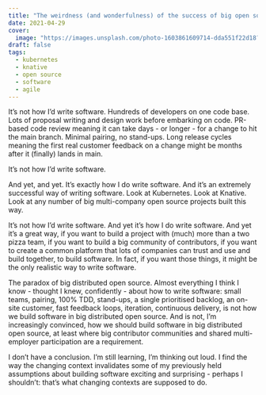 ```yaml
---
title: "The weirdness (and wonderfulness) of the success of big open source, from an agile fan's perspective"
date: 2021-04-29
cover:
  image: "https://images.unsplash.com/photo-1603861609714-dda551f22d18?q=80&w=2913&auto=format&fit=crop&ixlib=rb-4.0.3&ixid=M3wxMjA3fDB8MHxwaG90by1wYWdlfHx8fGVufDB8fHx8fA%3D%3D"
draft: false
tags:
  - kubernetes
  - knative
  - open source
  - software
  - agile
---
```


It’s not how I’d write software. Hundreds of developers on one code base. Lots
of proposal writing and design work before embarking on code. PR-based code
review meaning it can take days - or longer - for a change to hit the main
branch. Minimal pairing, no stand-ups. Long release cycles meaning the first
real customer feedback on a change might be months after it (finally) lands in
main.

It’s not how I’d write software.

And yet, and yet. It’s exactly how I do write software. And it’s an extremely
successful way of writing software. Look at Kubernetes. Look at Knative. Look
at any number of big multi-company open source projects built this way.

It’s not how I’d write software. And yet it’s how I do write software. And yet
it’s a great way, if you want to build a project with (much) more than a two
pizza team, if you want to build a big community of contributors, if you want
to create a common platform that lots of companies can trust and use and build
together, to build software. In fact, if you want those things, it might be the
only realistic way to write software.

The paradox of big distributed open source. Almost everything I think I know -
thought I knew, confidently - about how to write software: small teams,
pairing, 100% TDD, stand-ups, a single prioritised backlog, an on-site
customer, fast feedback loops, iteration, continuous delivery, is not how we
build software in big distributed open source. And is not, I’m increasingly
convinced, how we should build software in big distributed open source, at
least where big contributor communities and shared multi-employer participation
are a requirement.

I don’t have a conclusion. I’m still learning, I’m thinking out loud. I find
the way the changing context invalidates some of my previously held assumptions
about building software exciting and surprising - perhaps I shouldn’t: that’s
what changing contexts are supposed to do.

